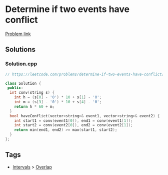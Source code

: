 # Determine if two events have conflict

[Problem link](https://leetcode.com/problems/determine-if-two-events-have-conflict/)

## Solutions


### Solution.cpp
```cpp
// https://leetcode.com/problems/determine-if-two-events-have-conflict/

class Solution {
 public:
  int conv(string s) {
    int h = (s[0] - '0') * 10 + s[1] - '0';
    int m = (s[3] - '0') * 10 + s[4] - '0';
    return h * 60 + m;
  }
  bool haveConflict(vector<string>& event1, vector<string>& event2) {
    int start1 = conv(event1[0]), end1 = conv(event1[1]);
    int start2 = conv(event2[0]), end2 = conv(event2[1]);
    return min(end1, end2) >= max(start1, start2);
  }
};
```
## Tags

* [Intervals](/README.md#Intervals) > [Overlap](/README.md#Intervals-Overlap)
